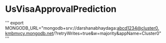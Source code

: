 # UsVisaApprovalPrediction

'''
export MONGODB_URL="mongodb+srv://darshanabhaydaga:abcd1234@cluster0.kmbmvcy.mongodb.net/?retryWrites=true&w=majority&appName=Cluster0"
'''

